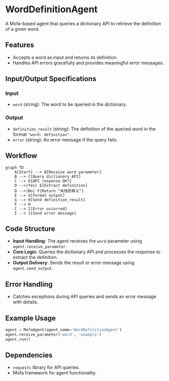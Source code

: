 # WordDefinitionAgent

A Mofa-based agent that queries a dictionary API to retrieve the definition of a given word.

## Features
- Accepts a word as input and returns its definition.
- Handles API errors gracefully and provides meaningful error messages.

## Input/Output Specifications
### Input
- `word` (string): The word to be queried in the dictionary.

### Output
- `definition_result` (string): The definition of the queried word in the format `"word: definition"`.
- `error` (string): An error message if the query fails.

## Workflow
```mermaid
graph TD
    A[Start] --> B[Receive word parameter]
    B --> C[Query dictionary API]
    C --> D{API response OK?}
    D -->|Yes| E[Extract definition]
    D -->|No| F[Return "未找到释义"]
    E --> G[Format output]
    G --> H[Send definition_result]
    F --> H
    C --> I[Error occurred]
    I --> J[Send error message]
```

## Code Structure
- **Input Handling**: The agent receives the `word` parameter using `agent.receive_parameter`.
- **Core Logic**: Queries the dictionary API and processes the response to extract the definition.
- **Output Delivery**: Sends the result or error message using `agent.send_output`.

## Error Handling
- Catches exceptions during API queries and sends an error message with details.

## Example Usage
```python
agent = MofaAgent(agent_name='WordDefinitionAgent')
agent.receive_parameter('word', 'example')
agent.run()
```

## Dependencies
- `requests` library for API queries.
- Mofa framework for agent functionality.